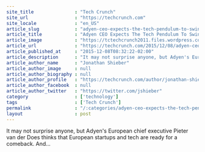 ```yaml
---
site_title               : "Tech Crunch"
site_url                 : "https://techcrunch.com"
site_locale              : "en_US"
article_slug             : "adyen-ceo-expects-the-tech-pendulum-to-swing-toward-europe"
article_title            : "Adyen CEO Expects The Tech Pendulum To Swing Toward Europe"
article_image            : "https://tctechcrunch2011.files.wordpress.com/2015/12/pieter-van-der-does-adyen-1-of-5.jpg?w=764&h=400&crop=1"
article_url              : "https://techcrunch.com/2015/12/08/adyen-ceo-expects-the-tech-pendulum-to-swing-toward-europe/"
article_published_at     : "2015-12-08T08:32:22-02:00"
article_description      : "It may not surprise anyone, but Adyen's European chief executive Pieter van der Does thinks that European startups and tech are ready for a comeback. And..."
article_author_name      : "Jonathan Shieber"
article_author_image     : null
article_author_biography : null
article_author_profile   : "https://techcrunch.com/author/jonathan-shieber/"
article_author_facebook  : null
article_author_twitter   : "https://twitter.com/jshieber"
category                 : ['technology']
tags                     : ['Tech Crunch']
permalink                : "/:categories/adyen-ceo-expects-the-tech-pendulum-to-swing-toward-europe/"
layout                   : post
---
```


It may not surprise anyone, but Adyen's European chief executive Pieter van der Does thinks that European startups and tech are ready for a comeback. And...
